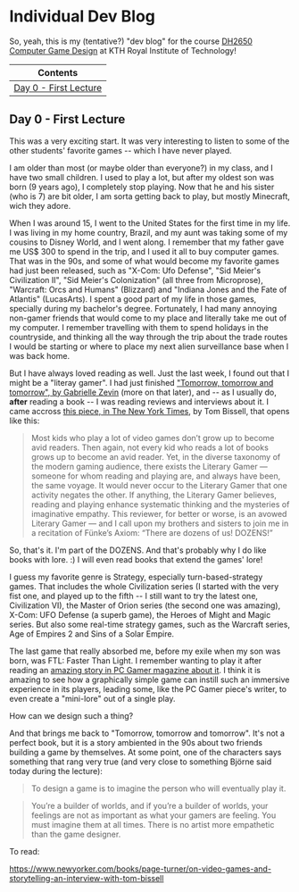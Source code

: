 # Individual Dev Blog

So, yeah, this is my (tentative?) "dev blog" for the course [DH2650 Computer Game Design](https://www.kth.se/student/kurser/kurs/DH2650?l=en) at KTH Royal Institute of Technology!

| Contents |
| -------- |
| [Day 0 - First Lecture](#day-0---first-lecture) |

## Day 0 - First Lecture

This was a very exciting start. It was very interesting to listen to some of the other students' favorite games -- which I have never played.

I am older than most (or maybe older than everyone?) in my class, and I have two small children. I used to play a lot, but after my oldest son was born (9 years ago), I completely stop playing. Now that he and his sister (who is 7) are bit older, I am sorta getting back to play, but mostly Minecraft, wich they adore.

When I was around 15, I went to the United States for the first time in my life. I was living in my home country, Brazil, and my aunt was taking some of my cousins to Disney World, and I went along. I remember that my father gave me US$ 300 to spend in the trip, and I used it all to buy computer games. That was in the 90s, and some of what would become my favorite games had just been released, such as "X-Com: Ufo Defense", "Sid Meier's Civilization II", "Sid Meier's Colonization" (all three from Microprose), "Warcraft: Orcs and Humans" (Blizzard) and "Indiana Jones and the Fate of Atlantis" (LucasArts). I spent a good part of my life in those games, specially during my bachelor's degree. Fortunately, I had many annoying non-gamer friends that would come to my place and literally take me out of my computer. I remember travelling with them to spend holidays in the countryside, and thinking all the way through the trip about the trade routes I would be starting or where to place my next alien surveillance base when I was back home.

But I have always loved reading as well. Just the last week, I found out that I might be a "literay gamer". I had just finished ["Tomorrow, tomorrow and tomorrow", by Gabrielle Zevin](https://www.goodreads.com/book/show/58784475-tomorrow-and-tomorrow-and-tomorrow) (more on that later), and -- as I usually do, **after** reading a book -- I was reading reviews and interviews about it. I came accross [this piece, in The New York Times](https://www.nytimes.com/2022/07/08/books/review/tomorrow-and-tomorrow-and-tomorrow-gabrielle-zevin.html), by Tom Bissell, that opens like this:

> Most kids who play a lot of video games don’t grow up to become avid readers. Then again, not every kid who reads a lot of books grows up to become an avid reader. Yet, in the diverse taxonomy of the modern gaming audience, there exists the Literary Gamer — someone for whom reading and playing are, and always have been, the same voyage. It would never occur to the Literary Gamer that one activity negates the other. If anything, the Literary Gamer believes, reading and playing enhance systematic thinking and the mysteries of imaginative empathy. This reviewer, for better or worse, is an avowed Literary Gamer — and I call upon my brothers and sisters to join me in a recitation of  Fünke’s Axiom: “There are dozens of us! DOZENS!”

So, that's it. I'm part of the DOZENS. And that's probably why I do like books with lore. :) I will even read books that extend the games' lore!

I guess my favorite genre is Strategy, especially turn-based-strategy games. That includes the whole Civilization series (I started with the very fist one, and played up to the fifth -- I still want to try the latest one, Civilization VI), the Master of Orion series (the second one was amazing), X-Com: UFO Defense (a superb game), the Heroes of Might and Magic series. But also some real-time strategy games, such as the Warcraft series, Age of Empires 2 and Sins of a Solar Empire.

The last game that really absorbed me, before my exile when my son was born, was FTL: Faster Than Light. I remember wanting to play it after reading an [amazing story in PC Gamer magazine about it](https://www.pcgamer.com/ftl-preview-2/). I think it is amazing to see how a graphically simple game can instill such an immersive experience in its players, leading some, like the PC Gamer piece's writer, to even create a "mini-lore" out of a single play.

How can we design such a thing?

And that brings me back to "Tomorrow, tomorrow and tomorrow". It's not a perfect book, but it is a story ambiented in the 90s about two friends building a game by themselves. At some point, one of the characters says something that rang very true (and very close to something Björne said today during the lecture):

> To design a game is to imagine the person who will eventually play it.

> You’re a builder of worlds, and if you’re a builder of worlds, your feelings are not as important as what your gamers are feeling. You must imagine them at all times. There is no artist more empathetic than the game designer.

To read:

https://www.newyorker.com/books/page-turner/on-video-games-and-storytelling-an-interview-with-tom-bissell




